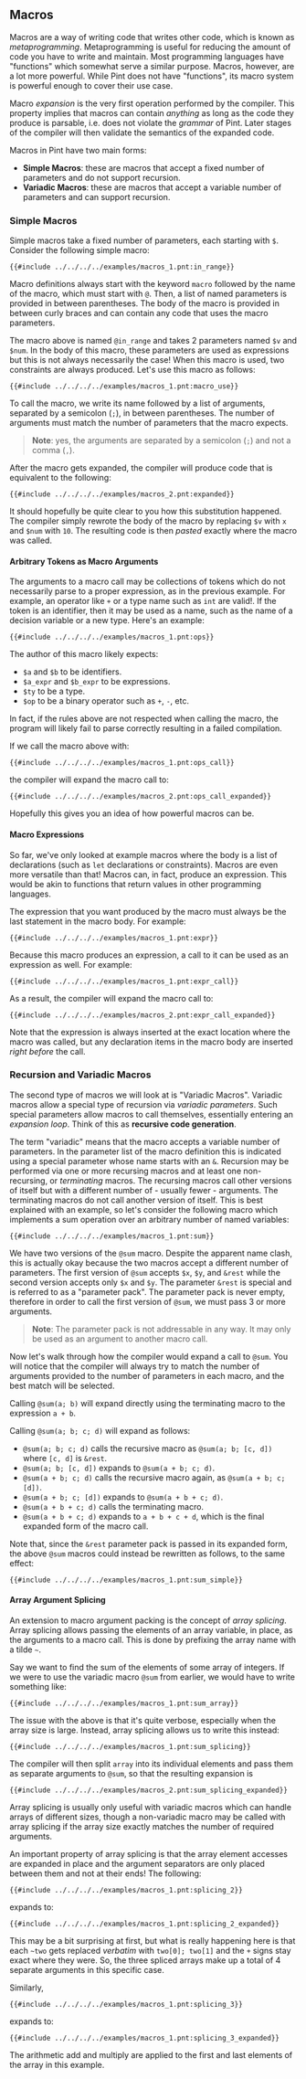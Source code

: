 ## Macros

Macros are a way of writing code that writes other code, which is known as _metaprogramming_.
Metaprogramming is useful for reducing the amount of code you have to write and maintain. Most
programming languages have "functions" which somewhat serve a similar purpose. Macros, however, are
a lot more powerful. While Pint does not have "functions", its macro system is powerful enough to
cover their use case.

Macro _expansion_ is the very first operation performed by the compiler. This property implies that
macros can contain _anything_ as long as the code they produce is parsable, i.e. does not violate
the _grammar_ of Pint. Later stages of the compiler will then validate the semantics of the expanded
code.

Macros in Pint have two main forms:

- **Simple Macros**: these are macros that accept a fixed number of parameters and do not support
  recursion.
- **Variadic Macros**: these are macros that accept a variable number of parameters and can support
  recursion.

### Simple Macros

Simple macros take a fixed number of parameters, each starting with `$`. Consider the following
simple macro:

```pint
{{#include ../../../../examples/macros_1.pnt:in_range}}
```

Macro definitions always start with the keyword `macro` followed by the name of the macro, which
must start with `@`. Then, a list of named parameters is provided in between parentheses. The body
of the macro is provided in between curly braces and can contain any code that uses the macro
parameters.

The macro above is named `@in_range` and takes 2 parameters named `$v` and `$num`. In the body of
this macro, these parameters are used as expressions but this is not always necessarily the case!
When this macro is used, two constraints are always produced. Let's use this macro as follows:

```pint
{{#include ../../../../examples/macros_1.pnt:macro_use}}
```

To call the macro, we write its name followed by a list of arguments, separated by a semicolon
(`;`), in between parentheses. The number of arguments must match the number of parameters that the
macro expects.

> **Note**: yes, the arguments are separated by a semicolon (`;`) and not a comma (`,`).

After the macro gets expanded, the compiler will produce code that is equivalent to the following:

```pint
{{#include ../../../../examples/macros_2.pnt:expanded}}
```

It should hopefully be quite clear to you how this substitution happened. The compiler simply
rewrote the body of the macro by replacing `$v` with `x` and `$num` with `10`. The resulting code is
then _pasted_ exactly where the macro was called.

#### Arbitrary Tokens as Macro Arguments

The arguments to a macro call may be collections of tokens which do not necessarily parse to a
proper expression, as in the previous example. For example, an operator like `+` or a type name such
as `int` are valid!. If the token is an identifier, then it may be used as a name, such as the name
of a decision variable or a new type. Here's an example:

```pint
{{#include ../../../../examples/macros_1.pnt:ops}}
```

The author of this macro likely expects:

- `$a` and `$b` to be identifiers.
- `$a_expr` and `$b_expr` to be expressions.
- `$ty` to be a type.
- `$op` to be a binary operator such as `+`, `-`, etc.

In fact, if the rules above are not respected when calling the macro, the program will likely fail
to parse correctly resulting in a failed compilation.

If we call the macro above with:

```pint
{{#include ../../../../examples/macros_1.pnt:ops_call}}
```

the compiler will expand the macro call to:

```pint
{{#include ../../../../examples/macros_2.pnt:ops_call_expanded}}
```

Hopefully this gives you an idea of how powerful macros can be.

#### Macro Expressions

So far, we've only looked at example macros where the body is a list of declarations (such as `let`
declarations or constraints). Macros are even more versatile than that! Macros can, in fact, produce
an expression. This would be akin to functions that return values in other programming languages.

The expression that you want produced by the macro must always be the last statement in the macro
body. For example:

```pint
{{#include ../../../../examples/macros_1.pnt:expr}}
```

Because this macro produces an expression, a call to it can be used as an expression as well. For
example:

```pint
{{#include ../../../../examples/macros_1.pnt:expr_call}}
```

As a result, the compiler will expand the macro call to:

```pint
{{#include ../../../../examples/macros_2.pnt:expr_call_expanded}}
```

Note that the expression is always inserted at the exact location where the macro was called, but
any declaration items in the macro body are inserted _right before_ the call.

<!--
TODO: re-enable after making `let` variables hygienic
#### Declaring Variables in Macro Bodies

Earlier, we looked at an example macro that uses some of its parameters as identifiers to declare
some local variables. When that macro is called multiple times with different arguments, the
resulting variable declarations will not cause any name conflicts. Now, what happens if, instead, we
were to directly use an identifier in a macro body when declaring new variables? Here's an example:

```pint
{{#include ../../../../examples/macros_1.pnt:is_even}}
```

In a naive macro system, if `@is_even` was called more than once within the same module, then after
expansion there would be multiple `half` variable declarations, resulting a name clash error.

To avoid this problem Pint's macro expansion aims to be **hygienic** and places newly declared
symbols into a unique anonymous namespace. Note that this is only done for symbols which are **not**
macro parameters. To illustrate this, consider the following:

```pint
{{#include ../../../../examples/macros_1.pnt:var_decls}}
```

If we call the macro above using `@let_decls(foo)` there would not be an error as the expansion
would be equivalent to:

```pint
let anon_0::foo: int = 42;
let foo: bool = true;
```

And even when called multiple times with different arguments there would be no error:

```pint
{{#include ../../../../examples/macros_1.pnt:var_decls_call}}
```

Becomes equivalent to:

```pint
let anon_0::foo: int = 42;
let foo: bool = true;
let anon_1::foo: int = 42;
let bar: bool = true;
```

Of course, if `@let_decls` was called with the argument `foo` multiple times there would be an
error!

-->

### Recursion and Variadic Macros

The second type of macros we will look at is "Variadic Macros". Variadic macros allow a special type
of recursion via _variadic parameters_. Such special parameters allow macros to call themselves,
essentially entering an _expansion loop_. Think of this as **recursive code generation**.

The term "variadic" means that the macro accepts a variable number of parameters. In the parameter
list of the macro definition this is indicated using a special parameter whose name starts with an
`&`. Recursion may be performed via one or more recursing macros and at least one non-recursing, or
_terminating_ macros. The recursing macros call other versions of itself but with a different number
of - usually fewer - arguments. The terminating macros do not call another version of itself. This
is best explained with an example, so let's consider the following macro which implements a sum
operation over an arbitrary number of named variables:

```pint
{{#include ../../../../examples/macros_1.pnt:sum}}
```

We have two versions of the `@sum` macro. Despite the apparent name clash, this is actually okay
because the two macros accept a different number of parameters. The first version of `@sum` accepts
`$x`, `$y`, and `&rest` while the second version accepts only `$x` and `$y`. The parameter `&rest`
is special and is referred to as a "parameter pack". The parameter pack is never empty, therefore in
order to call the first version of `@sum`, we must pass 3 or more arguments.

> **Note**: The parameter pack is not addressable in any way. It may only be used as an argument to
> another macro call.

Now let's walk through how the compiler would expand a call to `@sum`. You will notice that the
compiler will always try to match the number of arguments provided to the number of parameters in
each macro, and the best match will be selected.

Calling `@sum(a; b)` will expand directly using the terminating macro to the expression `a + b`.

Calling `@sum(a; b; c; d)` will expand as follows:

- `@sum(a; b; c; d)` calls the recursive macro as `@sum(a; b; [c, d])` where `[c, d]` is `&rest`.
- `@sum(a; b; [c, d])` expands to `@sum(a + b; c; d)`.
- `@sum(a + b; c; d)` calls the recursive macro again, as `@sum(a + b; c; [d])`.
- `@sum(a + b; c; [d])` expands to `@sum(a + b + c; d)`.
- `@sum(a + b + c; d)` calls the terminating macro.
- `@sum(a + b + c; d)` expands to `a + b + c + d`, which is the final expanded form of the macro
  call.

Note that, since the `&rest` parameter pack is passed in its expanded form, the above `@sum` macros
could instead be rewritten as follows, to the same effect:

```pint
{{#include ../../../../examples/macros_1.pnt:sum_simple}}
```

<!---
TODO: come up with a better example that does not require declaring decision variables in the macro

Parameter packs can also be used by non-recursive macros which wish to call other recursive macros.
A more interesting use of variadic macros might be to chain variables together in relative
constraints:

```pint
{{#include ../../../../examples/macros_1.pnt:chain}}
```

When called as `var r = @chain(m; n; p)`, the following code would be produced:

```pint
{{#include ../../../../examples/macros_2.pnt:chain_expanded}}
```
-->

#### Array Argument Splicing

An extension to macro argument packing is the concept of _array splicing_. Array splicing allows
passing the elements of an array variable, in place, as the arguments to a macro call. This is done
by prefixing the array name with a tilde `~`.

Say we want to find the sum of the elements of some array of integers. If we were to use the
variadic macro `@sum` from earlier, we would have to write something like:

```pint
{{#include ../../../../examples/macros_1.pnt:sum_array}}
```

The issue with the above is that it's quite verbose, especially when the array size is large.
Instead, array splicing allows us to write this instead:

```pint
{{#include ../../../../examples/macros_1.pnt:sum_splicing}}
```

The compiler will then split `array` into its individual elements and pass them as separate
arguments to `@sum`, so that the resulting expansion is

```pint
{{#include ../../../../examples/macros_2.pnt:sum_splicing_expanded}}
```

Array splicing is usually only useful with variadic macros which can handle arrays of different
sizes, though a non-variadic macro may be called with array splicing if the array size exactly
matches the number of required arguments.

An important property of array splicing is that the array element accesses are expanded in place and
the argument separators are only placed between them and not at their ends! The following:

```pint
{{#include ../../../../examples/macros_1.pnt:splicing_2}}
```

expands to:

```pint
{{#include ../../../../examples/macros_1.pnt:splicing_2_expanded}}
```

This may be a bit surprising at first, but what is really happening here is that each `~two` gets
replaced _verbatim_ with `two[0]; two[1]` and the `+` signs stay exact where they were. So, the
three spliced arrays make up a total of 4 separate arguments in this specific case.

Similarly,

```pint
{{#include ../../../../examples/macros_1.pnt:splicing_3}}
```

expands to:

```pint
{{#include ../../../../examples/macros_1.pnt:splicing_3_expanded}}
```

The arithmetic add and multiply are applied to the first and last elements of the array in this
example.
